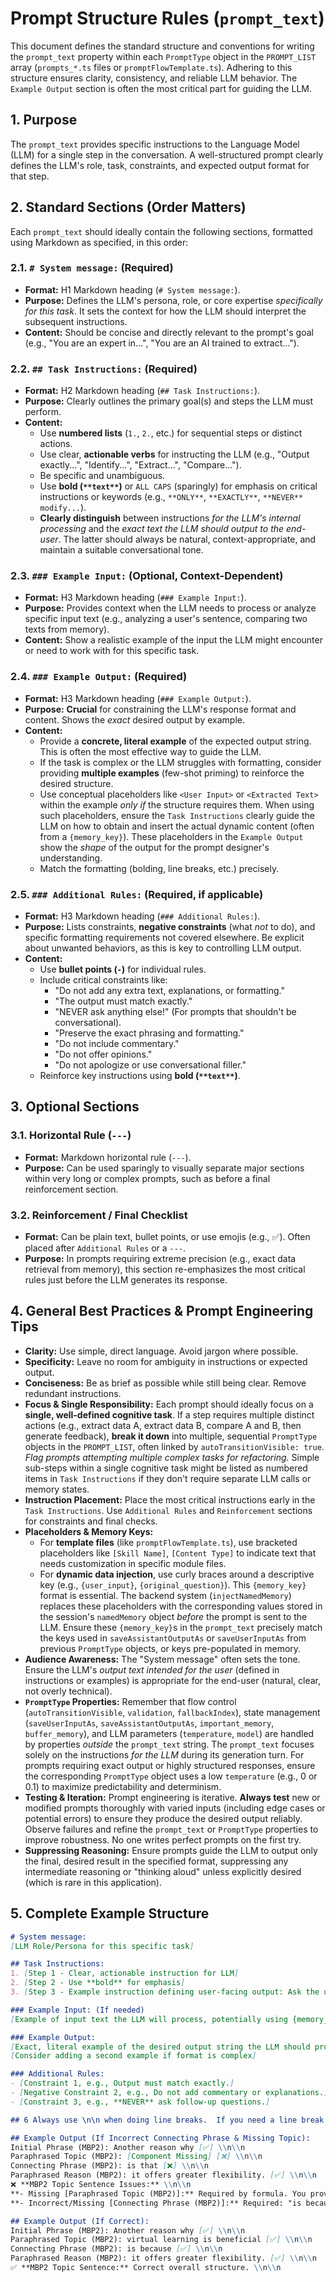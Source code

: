 # Prompt Structure Rules (`prompt_text`)

This document defines the standard structure and conventions for writing the `prompt_text` property within each `PromptType` object in the `PROMPT_LIST` array (`prompts_*.ts` files or `promptFlowTemplate.ts`). Adhering to this structure ensures clarity, consistency, and reliable LLM behavior. The `Example Output` section is often the most critical part for guiding the LLM.

## 1. Purpose

The `prompt_text` provides specific instructions to the Language Model (LLM) for a single step in the conversation. A well-structured prompt clearly defines the LLM's role, task, constraints, and expected output format for that step.

## 2. Standard Sections (Order Matters)

Each `prompt_text` should ideally contain the following sections, formatted using Markdown as specified, in this order:

### 2.1. `# System message:` (Required)

-   **Format:** H1 Markdown heading (`# System message:`).
-   **Purpose:** Defines the LLM's persona, role, or core expertise *specifically for this task*. It sets the context for how the LLM should interpret the subsequent instructions.
-   **Content:** Should be concise and directly relevant to the prompt's goal (e.g., "You are an expert in...", "You are an AI trained to extract...").

### 2.2. `## Task Instructions:` (Required)

-   **Format:** H2 Markdown heading (`## Task Instructions:`).
-   **Purpose:** Clearly outlines the primary goal(s) and steps the LLM must perform.
-   **Content:**
    -   Use **numbered lists** (`1.`, `2.`, etc.) for sequential steps or distinct actions.
    -   Use clear, **actionable verbs** for instructing the LLM (e.g., "Output exactly...", "Identify...", "Extract...", "Compare...").
    -   Be specific and unambiguous.
    -   Use **bold (`**text**`)** or `ALL CAPS` (sparingly) for emphasis on critical instructions or keywords (e.g., `**ONLY**`, `**EXACTLY**`, `**NEVER** modify...`).
    -   **Clearly distinguish** between instructions *for the LLM's internal processing* and the *exact text the LLM should output to the end-user*. The latter should always be natural, context-appropriate, and maintain a suitable conversational tone.

### 2.3. `### Example Input:` (Optional, Context-Dependent)

-   **Format:** H3 Markdown heading (`### Example Input:`).
-   **Purpose:** Provides context when the LLM needs to process or analyze specific input text (e.g., analyzing a user's sentence, comparing two texts from memory).
-   **Content:** Show a realistic example of the input the LLM might encounter or need to work with for this specific task.

### 2.4. `### Example Output:` (Required)

-   **Format:** H3 Markdown heading (`### Example Output:`).
-   **Purpose:** **Crucial** for constraining the LLM's response format and content. Shows the *exact* desired output by example.
-   **Content:**
    -   Provide a **concrete, literal example** of the expected output string. This is often the most effective way to guide the LLM.
    -   If the task is complex or the LLM struggles with formatting, consider providing **multiple examples** (few-shot priming) to reinforce the desired structure.
    -   Use conceptual placeholders like `<User Input>` or `<Extracted Text>` within the example *only if* the structure requires them. When using such placeholders, ensure the `Task Instructions` clearly guide the LLM on how to obtain and insert the actual dynamic content (often from a `{memory_key}`). These placeholders in the `Example Output` show the *shape* of the output for the prompt designer's understanding.
    -   Match the formatting (bolding, line breaks, etc.) precisely.

### 2.5. `### Additional Rules:` (Required, if applicable)

-   **Format:** H3 Markdown heading (`### Additional Rules:`).
-   **Purpose:** Lists constraints, **negative constraints** (what *not* to do), and specific formatting requirements not covered elsewhere. Be explicit about unwanted behaviors, as this is key to controlling LLM output.
-   **Content:**
    -   Use **bullet points (`-`)** for individual rules.
    -   Include critical constraints like:
        -   "Do not add any extra text, explanations, or formatting."
        -   "The output must match exactly."
        -   "NEVER ask anything else!" (For prompts that shouldn't be conversational).
        -   "Preserve the exact phrasing and formatting."
        -   "Do not include commentary."
        -   "Do not offer opinions."
        -   "Do not apologize or use conversational filler."
    -   Reinforce key instructions using **bold (`**text**`)**.

## 3. Optional Sections

### 3.1. Horizontal Rule (`---`)

-   **Format:** Markdown horizontal rule (`---`).
-   **Purpose:** Can be used sparingly to visually separate major sections within very long or complex prompts, such as before a final reinforcement section.

### 3.2. Reinforcement / Final Checklist

-   **Format:** Can be plain text, bullet points, or use emojis (e.g., ✅). Often placed after `Additional Rules` or a `---`.
-   **Purpose:** In prompts requiring extreme precision (e.g., exact data retrieval from memory), this section re-emphasizes the most critical rules just before the LLM generates its response.

## 4. General Best Practices & Prompt Engineering Tips

-   **Clarity:** Use simple, direct language. Avoid jargon where possible.
-   **Specificity:** Leave no room for ambiguity in instructions or expected output.
-   **Conciseness:** Be as brief as possible while still being clear. Remove redundant instructions.
-   **Focus & Single Responsibility:** Each prompt should ideally focus on a **single, well-defined cognitive task**. If a step requires multiple distinct actions (e.g., extract data A, extract data B, compare A and B, then generate feedback), **break it down** into multiple, sequential `PromptType` objects in the `PROMPT_LIST`, often linked by `autoTransitionVisible: true`. *Flag prompts attempting multiple complex tasks for refactoring.* Simple sub-steps within a single cognitive task might be listed as numbered items in `Task Instructions` if they don't require separate LLM calls or memory states.
-   **Instruction Placement:** Place the most critical instructions early in the `Task Instructions`. Use `Additional Rules` and `Reinforcement` sections for constraints and final checks.
-   **Placeholders & Memory Keys:**
    -   For **template files** (like `promptFlowTemplate.ts`), use bracketed placeholders like `[Skill Name]`, `[Content Type]` to indicate text that needs customization in specific module files.
    -   For **dynamic data injection**, use curly braces around a descriptive key (e.g., `{user_input}`, `{original_question}`). This `{memory_key}` format is essential. The backend system (`injectNamedMemory`) replaces these placeholders with the corresponding values stored in the session's `namedMemory` object *before* the prompt is sent to the LLM. Ensure these `{memory_key}`s in the `prompt_text` precisely match the keys used in `saveAssistantOutputAs` or `saveUserInputAs` from previous `PromptType` objects, or keys pre-populated in memory.
-   **Audience Awareness:** The "System message" often sets the tone. Ensure the LLM's *output text intended for the user* (defined in instructions or examples) is appropriate for the end-user (natural, clear, not overly technical).
-   **`PromptType` Properties:** Remember that flow control (`autoTransitionVisible`, `validation`, `fallbackIndex`), state management (`saveUserInputAs`, `saveAssistantOutputAs`, `important_memory`, `buffer_memory`), and LLM parameters (`temperature`, `model`) are handled by properties *outside* the `prompt_text` string. The `prompt_text` focuses solely on the instructions *for the LLM* during its generation turn. For prompts requiring exact output or highly structured responses, ensure the corresponding `PromptType` object uses a low `temperature` (e.g., 0 or 0.1) to maximize predictability and determinism.
-   **Testing & Iteration:** Prompt engineering is iterative. **Always test** new or modified prompts thoroughly with varied inputs (including edge cases or potential errors) to ensure they produce the desired output reliably. Observe failures and refine the `prompt_text` or `PromptType` properties to improve robustness. No one writes perfect prompts on the first try.
-   **Suppressing Reasoning:** Ensure prompts guide the LLM to output only the final, desired result in the specified format, suppressing any intermediate reasoning or "thinking aloud" unless explicitly desired (which is rare in this application).

## 5. Complete Example Structure

```markdown
# System message:
[LLM Role/Persona for this specific task]

## Task Instructions:
1. [Step 1 - Clear, actionable instruction for LLM]
2. [Step 2 - Use **bold** for emphasis]
3. [Step 3 - Example instruction defining user-facing output: Ask the user "Your question here?"]

### Example Input: (If needed)
[Example of input text the LLM will process, potentially using {memory_key}]

### Example Output:
[Exact, literal example of the desired output string the LLM should produce. This is a key guide for the LLM.]
[Consider adding a second example if format is complex]

### Additional Rules:
- [Constraint 1, e.g., Output must match exactly.]
- [Negative Constraint 2, e.g., Do not add commentary or explanations.]
- [Constraint 3, e.g., **NEVER** ask follow-up questions.]

## 6 Always use \n\n when doing line breaks.  If you need a line break in the exxample do it like this:

## Example Output (If Incorrect Connecting Phrase & Missing Topic):
Initial Phrase (MBP2): Another reason why [✅] \\n\\n
Paraphrased Topic (MBP2): [Component Missing] [❌] \\n\\n
Connecting Phrase (MBP2): is that [❌] \\n\\n
Paraphrased Reason (MBP2): it offers greater flexibility. [✅] \\n\\n
❌ **MBP2 Topic Sentence Issues:** \\n\\n
**- Missing [Paraphrased Topic (MBP2)]:** Required by formula. You provided: *"[Component Missing]"*. Recommendation: Clearly state your main topic after "Another reason why". \\n\\n
**- Incorrect/Missing [Connecting Phrase (MBP2)]:** Required: "is because". You provided: *"is that"*. Recommendation: Use "is because" to connect your topic to your second reason. \\n\\n

## Example Output (If Correct):
Initial Phrase (MBP2): Another reason why [✅] \\n\\n
Paraphrased Topic (MBP2): virtual learning is beneficial [✅] \\n\\n
Connecting Phrase (MBP2): is because [✅] \\n\\n
Paraphrased Reason (MBP2): it offers greater flexibility. [✅] \\n\\n
✅ **MBP2 Topic Sentence:** Correct overall structure. \\n\\n

